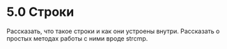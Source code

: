 # 5.0 Строки

Рассказать, что такое строки и как они устроены внутри. Рассказать о простых методах работы с ними вроде strcmp. 